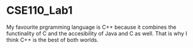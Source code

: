 # CSE110_Lab1

My favourite prgramming language is C++ because it combines the functinality of C and the accesibility of Java and C as well. That is why I think C++ is the best of both worlds.
